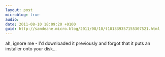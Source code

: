 ```yaml
---
layout: post
microblog: true
audio: 
date: 2011-08-10 18:09:20 +0100
guid: http://samdeane.micro.blog/2011/08/10/t101339357155307521.html
---
```

ah, ignore me - I'd downloaded it previously and forgot that it puts an installer onto your disk...
